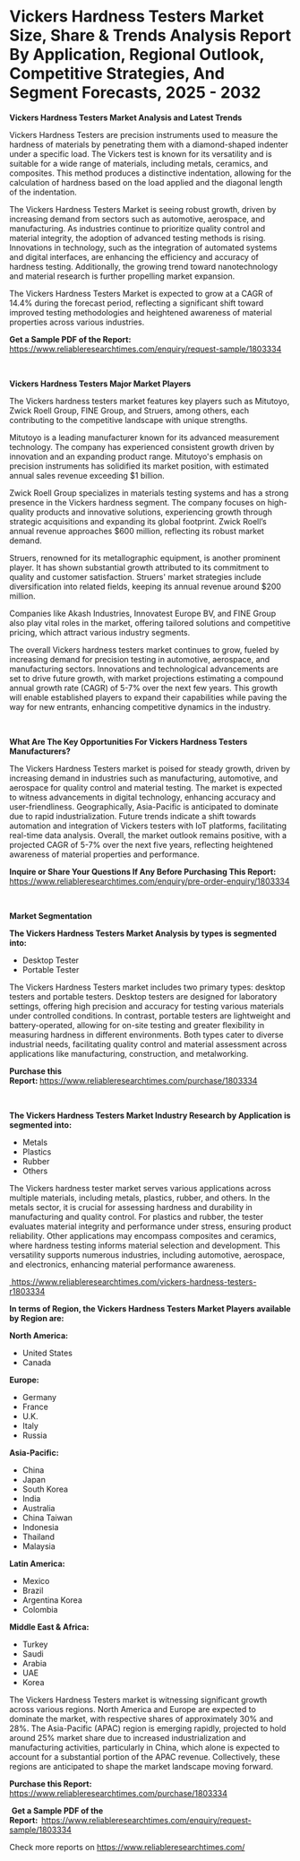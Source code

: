 <p><h1>Vickers Hardness Testers Market Size, Share & Trends Analysis Report By Application, Regional Outlook, Competitive Strategies, And Segment Forecasts, 2025 - 2032</h1></p><p><strong>Vickers Hardness Testers Market Analysis and Latest Trends</strong></p>
<p><p>Vickers Hardness Testers are precision instruments used to measure the hardness of materials by penetrating them with a diamond-shaped indenter under a specific load. The Vickers test is known for its versatility and is suitable for a wide range of materials, including metals, ceramics, and composites. This method produces a distinctive indentation, allowing for the calculation of hardness based on the load applied and the diagonal length of the indentation.</p><p>The Vickers Hardness Testers Market is seeing robust growth, driven by increasing demand from sectors such as automotive, aerospace, and manufacturing. As industries continue to prioritize quality control and material integrity, the adoption of advanced testing methods is rising. Innovations in technology, such as the integration of automated systems and digital interfaces, are enhancing the efficiency and accuracy of hardness testing. Additionally, the growing trend toward nanotechnology and material research is further propelling market expansion.</p><p>The Vickers Hardness Testers Market is expected to grow at a CAGR of 14.4% during the forecast period, reflecting a significant shift toward improved testing methodologies and heightened awareness of material properties across various industries.</p></p>
<p><strong>Get a Sample PDF of the Report:&nbsp;</strong> <a href="https://www.reliableresearchtimes.com/enquiry/request-sample/1803334?utm_campaign=2006&utm_medium=2&utm_source=Github&utm_content=ia&utm_term=19022025&utm_id=vickers-hardness-testers">https://www.reliableresearchtimes.com/enquiry/request-sample/1803334</a></p>
<p>&nbsp;</p>
<p><strong>Vickers Hardness Testers Major Market Players</strong></p>
<p><p>The Vickers hardness testers market features key players such as Mitutoyo, Zwick Roell Group, FINE Group, and Struers, among others, each contributing to the competitive landscape with unique strengths.</p><p>Mitutoyo is a leading manufacturer known for its advanced measurement technology. The company has experienced consistent growth driven by innovation and an expanding product range. Mitutoyo's emphasis on precision instruments has solidified its market position, with estimated annual sales revenue exceeding $1 billion.</p><p>Zwick Roell Group specializes in materials testing systems and has a strong presence in the Vickers hardness segment. The company focuses on high-quality products and innovative solutions, experiencing growth through strategic acquisitions and expanding its global footprint. Zwick Roell’s annual revenue approaches $600 million, reflecting its robust market demand.</p><p>Struers, renowned for its metallographic equipment, is another prominent player. It has shown substantial growth attributed to its commitment to quality and customer satisfaction. Struers' market strategies include diversification into related fields, keeping its annual revenue around $200 million. </p><p>Companies like Akash Industries, Innovatest Europe BV, and FINE Group also play vital roles in the market, offering tailored solutions and competitive pricing, which attract various industry segments. </p><p>The overall Vickers hardness testers market continues to grow, fueled by increasing demand for precision testing in automotive, aerospace, and manufacturing sectors. Innovations and technological advancements are set to drive future growth, with market projections estimating a compound annual growth rate (CAGR) of 5-7% over the next few years. This growth will enable established players to expand their capabilities while paving the way for new entrants, enhancing competitive dynamics in the industry.</p></p>
<p>&nbsp;</p>
<p><strong>What Are The Key Opportunities For Vickers Hardness Testers Manufacturers?</strong></p>
<p><p>The Vickers Hardness Testers market is poised for steady growth, driven by increasing demand in industries such as manufacturing, automotive, and aerospace for quality control and material testing. The market is expected to witness advancements in digital technology, enhancing accuracy and user-friendliness. Geographically, Asia-Pacific is anticipated to dominate due to rapid industrialization. Future trends indicate a shift towards automation and integration of Vickers testers with IoT platforms, facilitating real-time data analysis. Overall, the market outlook remains positive, with a projected CAGR of 5-7% over the next five years, reflecting heightened awareness of material properties and performance.</p></p>
<p><strong>Inquire or Share Your Questions If Any Before Purchasing This Report:</strong> <a href="https://www.reliableresearchtimes.com/enquiry/pre-order-enquiry/1803334?utm_campaign=2006&utm_medium=2&utm_source=Github&utm_content=ia&utm_term=19022025&utm_id=vickers-hardness-testers">https://www.reliableresearchtimes.com/enquiry/pre-order-enquiry/1803334</a></p>
<p>&nbsp;</p>
<p><strong>Market Segmentation</strong></p>
<p><strong>The Vickers Hardness Testers Market Analysis by types is segmented into:</strong></p>
<p><ul><li>Desktop Tester</li><li>Portable Tester</li></ul></p>
<p><p>The Vickers Hardness Testers market includes two primary types: desktop testers and portable testers. Desktop testers are designed for laboratory settings, offering high precision and accuracy for testing various materials under controlled conditions. In contrast, portable testers are lightweight and battery-operated, allowing for on-site testing and greater flexibility in measuring hardness in different environments. Both types cater to diverse industrial needs, facilitating quality control and material assessment across applications like manufacturing, construction, and metalworking.</p></p>
<p><strong>Purchase this Report:&nbsp;</strong><a href="https://www.reliableresearchtimes.com/purchase/1803334?utm_campaign=2006&utm_medium=2&utm_source=Github&utm_content=ia&utm_term=19022025&utm_id=vickers-hardness-testers">https://www.reliableresearchtimes.com/purchase/1803334</a></p>
<p>&nbsp;</p>
<p><strong>The Vickers Hardness Testers Market Industry Research by Application is segmented into:</strong></p>
<p><ul><li>Metals</li><li>Plastics</li><li>Rubber</li><li>Others</li></ul></p>
<p><p>The Vickers hardness tester market serves various applications across multiple materials, including metals, plastics, rubber, and others. In the metals sector, it is crucial for assessing hardness and durability in manufacturing and quality control. For plastics and rubber, the tester evaluates material integrity and performance under stress, ensuring product reliability. Other applications may encompass composites and ceramics, where hardness testing informs material selection and development. This versatility supports numerous industries, including automotive, aerospace, and electronics, enhancing material performance awareness.</p></p>
<p><a href="https://www.reliableresearchtimes.com/vickers-hardness-testers-r1803334?utm_campaign=2006&utm_medium=2&utm_source=Github&utm_content=ia&utm_term=19022025&utm_id=vickers-hardness-testers">&nbsp;https://www.reliableresearchtimes.com/vickers-hardness-testers-r1803334</a></p>
<p><strong>In terms of Region, the Vickers Hardness Testers Market Players available by Region are:</strong></p>
<p>
    <p> <strong> North America: </strong>
        <ul>
            <li>United States</li>
            <li>Canada</li>
        </ul>
        </p> 
    <p> <strong> Europe: </strong>
        <ul>
            <li>Germany</li>
            <li>France</li>
            <li>U.K.</li>
            <li>Italy</li>
            <li>Russia</li>
        </ul>
        </p> 
    <p> <strong> Asia-Pacific: </strong>
        <ul>
            <li>China</li>
            <li>Japan</li>
            <li>South Korea</li>
            <li>India</li>
            <li>Australia</li>
            <li>China Taiwan</li>
            <li>Indonesia</li>
            <li>Thailand</li>
            <li>Malaysia</li>
        </ul>
        </p> 
    <p> <strong> Latin America: </strong>
        <ul>
            <li>Mexico</li>
            <li>Brazil</li>
            <li>Argentina Korea</li>
            <li>Colombia</li>
        </ul>
        </p> 
    <p> <strong> Middle East & Africa: </strong>
        <ul>
            <li>Turkey</li>
            <li>Saudi</li>
            <li>Arabia</li>
            <li>UAE</li>
            <li>Korea</li>
        </ul>
    </p>
    </p>
<p><p>The Vickers Hardness Testers market is witnessing significant growth across various regions. North America and Europe are expected to dominate the market, with respective shares of approximately 30% and 28%. The Asia-Pacific (APAC) region is emerging rapidly, projected to hold around 25% market share due to increased industrialization and manufacturing activities, particularly in China, which alone is expected to account for a substantial portion of the APAC revenue. Collectively, these regions are anticipated to shape the market landscape moving forward.</p></p>
<p><strong>Purchase this Report: </strong><a href="https://www.reliableresearchtimes.com/purchase/1803334?utm_campaign=2006&utm_medium=2&utm_source=Github&utm_content=ia&utm_term=19022025&utm_id=vickers-hardness-testers">https://www.reliableresearchtimes.com/purchase/1803334</a></p>
<p>&nbsp;<strong>Get a Sample PDF of the Report:&nbsp;&nbsp;</strong><a href="https://www.reliableresearchtimes.com/enquiry/request-sample/1803334?utm_campaign=2006&utm_medium=2&utm_source=Github&utm_content=ia&utm_term=19022025&utm_id=vickers-hardness-testers">https://www.reliableresearchtimes.com/enquiry/request-sample/1803334</a></p>
<p><strong></strong></p>
<p>Check more reports on <a href="https://www.reliableresearchtimes.com/?utm_campaign=2006&utm_medium=2&utm_source=Github&utm_content=ia&utm_term=19022025&utm_id=vickers-hardness-testers">https://www.reliableresearchtimes.com/</a></p>